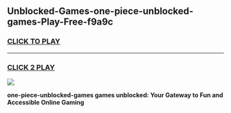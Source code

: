 
## Unblocked-Games-one-piece-unblocked-games-Play-Free-f9a9c
<h3>
<a href="https://premium76.site?title=one-piece-unblocked-games&ref=19M">CLICK TO PLAY</a></h3>
<hr>

<h3>
<a href="https://premium76.site?title=one-piece-unblocked-games&ref=19M">CLICK 2 PLAY</a>
  
</h3>

<a href="https://premium76.site?title=one-piece-unblocked-games&ref=19M"><img src="https://clearcache.store/games.png"></a>


**one-piece-unblocked-games games unblocked: Your Gateway to Fun and Accessible Online Gaming**
